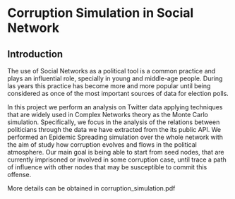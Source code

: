 # Corruption Simulation in Social Network


## Introduction

The use of Social Networks as a political tool is a common practice and plays an influential role, specially in young and middle-age people. During las years this practice has become more and more popular until being considered as once of the most important sources of data for election polls. 

In this project we perform an analysis on Twitter data applying techniques that are widely used in Complex Networks theory as the Monte Carlo simulation. Specifically, we focus in the analysis of the relations between politicians through the data we have extracted from the its public API. We performed an Epidemic Spreading simulation over the whole network with the aim of study how corruption evolves and flows in the political atmosphere. Our main goal is being able to start from seed nodes, that are currently imprisoned or involved in some corruption case, until trace a path of influence with other nodes that may be susceptible to commit this offense.

More details can be obtained in corruption_simulation.pdf

